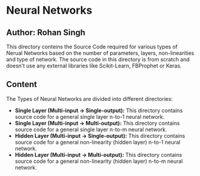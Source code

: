 # Neural Networks
## Author: Rohan Singh
This directory conteins the Source Code required for various types of Nerual Networks based on the number of parameters, layers, non-linearities and type of network. The source code in this directory is from scratch and doesn't use any external libraries like Scikit-Learn, FBProphet or Keras.

## Content
The Types of Neural Networks are divided into different directories:  
  - **Single Layer (Multi-input -> Single-output):** This directory contains source code for a general single layer n-to-1 neural network.   
  - **Single Layer (Multi-input -> Multi-output):** This directory contains source code for a general single layer n-to-m neural network.  
  - **Hidden Layer (Multi-input -> Single-output):** This directory contains source code for a general non-linearity (hidden layer) n-to-1 neural network.      
  - **Hidden Layer (Multi-input -> Multi-output):** This directory contains source code for a general non-linearity (hidden layer) n-to-m neural network. 
